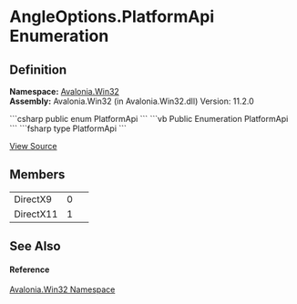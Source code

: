 # AngleOptions.PlatformApi Enumeration




## Definition
**Namespace:** <a href="N_Avalonia_Win32">Avalonia.Win32</a>  
**Assembly:** Avalonia.Win32 (in Avalonia.Win32.dll) Version: 11.2.0

<Tabs groupId="api-code-preview">
<TabItem value="csharp" label="C#">
```csharp
public enum PlatformApi
```
</TabItem>
<TabItem value="vb" label="VB">
```vb
Public Enumeration PlatformApi
```
</TabItem>
<TabItem value="fsharp" label="F#">
```fsharp
type PlatformApi
```
</TabItem>
</Tabs>



<a href="https://github.com/AvaloniaUI/Avalonia/tree/master/src/Windows/Avalonia.Win32/AngleOptions.cs" title="View the source code">View Source</a>



## Members
<table>
<tr>
<td>DirectX9</td>
<td>0</td>
<td> </td>
</tr>
<tr>
<td>DirectX11</td>
<td>1</td>
<td> </td>
</tr>
</table>

## See Also


#### Reference
<a href="N_Avalonia_Win32">Avalonia.Win32 Namespace</a>  


